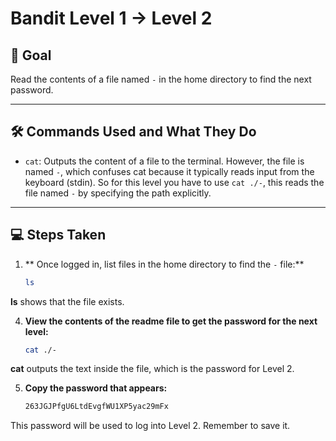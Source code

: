 
# Bandit Level 1 → Level 2

## 🎯 Goal
Read the contents of a file named `-` in the home directory to find the next password.


---

## 🛠️ Commands Used and What They Do

- `cat`: Outputs the content of a file to the terminal. However, the file is named `-`, which confuses cat because it typically reads input from the keyboard (stdin). 
So for this level you have to use `cat ./-`, this reads the file named `-` by specifying the path explicitly.


---

## 💻 Steps Taken

1. ** Once logged in, list files in the home directory to find the `-` file:**
     ```bash
   ls
**ls** shows that the file  exists.
     
4. **View the contents of the readme file to get the password for the next level:**
   ```bash
   cat ./-
**cat** outputs the text inside the file, which is the password for Level 2.  

5. **Copy the password that appears:**
   ```bash
   263JGJPfgU6LtdEvgfWU1XP5yac29mFx

This password will be used to log into Level 2. Remember to save it.
